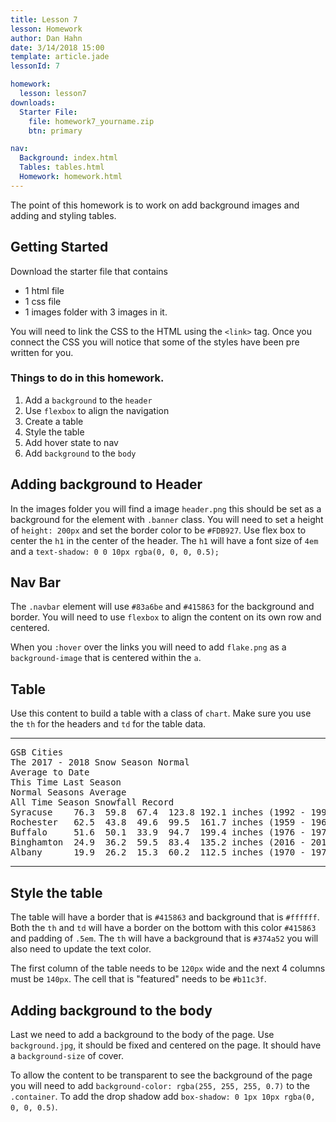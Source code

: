 ```yaml
---
title: Lesson 7
lesson: Homework
author: Dan Hahn
date: 3/14/2018 15:00
template: article.jade
lessonId: 7

homework:
  lesson: lesson7
downloads:
  Starter File:
    file: homework7_yourname.zip
    btn: primary

nav:
  Background: index.html
  Tables: tables.html
  Homework: homework.html
---
```


The point of this homework is to work on add background images and adding and styling tables.

## Getting Started

Download the starter file that contains

* 1 html file
* 1 css file
* 1 images folder with 3 images in it.

You will need to link the CSS to the HTML using the `<link>` tag. Once you connect the CSS you will notice that some of the styles have been pre written for you.

### Things to do in this homework.

1.  Add a `background` to the `header`
2.  Use `flexbox` to align the navigation
3.  Create a table
4.  Style the table
5.  Add hover state to nav
6.  Add `background` to the `body`

## Adding background to Header

In the images folder you will find a image `header.png` this should be set as a background for the element with `.banner` class. You will need to set a height of `height: 200px` and set the border color to be `#FDB927`. Use flex box to center the `h1` in the center of the header. The `h1` will have a font size of `4em` and a `text-shadow: 0 0 10px rgba(0, 0, 0, 0.5);`

## Nav Bar

The `.navbar` element will use `#83a6be` and `#415863` for the background and border. You will need to use `flexbox` to align the content on its own row and centered.

When you `:hover` over the links you will need to add `flake.png` as a `background-image` that is centered within the `a`.

## Table

Use this content to build a table with a class of `chart`. Make sure you use the `th` for the headers and `td` for the table data.

---

<pre>
GSB Cities
The 2017 - 2018 Snow Season Normal
Average to Date
This Time Last Season
Normal Seasons Average
All Time Season Snowfall Record
Syracuse    76.3  59.8  67.4  123.8 192.1 inches (1992 - 1993)
Rochester   62.5  43.8  49.6  99.5  161.7 inches (1959 - 1960)
Buffalo     51.6  50.1  33.9  94.7  199.4 inches (1976 - 1977)
Binghamton  24.9  36.2  59.5  83.4  135.2 inches (2016 - 2017)
Albany      19.9  26.2  15.3  60.2  112.5 inches (1970 - 1971)
</pre>

---

## Style the table

The table will have a border that is `#415863` and background that is `#ffffff`. Both the `th` and `td` will have a border on the bottom with this color `#415863` and padding of `.5em`. The `th` will have a background that is `#374a52` you will also need to update the text color.

The first column of the table needs to be `120px` wide and the next 4 columns must be `140px`. The cell that is "featured" needs to be `#b11c3f`.

## Adding background to the body

Last we need to add a background to the body of the page. Use `background.jpg`, it should be fixed and centered on the page. It should have a `background-size` of cover.

To allow the content to be transparent to see the background of the page you will need to add `background-color: rgba(255, 255, 255, 0.7)` to the `.container`. To add the drop shadow add `box-shadow: 0 1px 10px rgba(0, 0, 0, 0.5)`.
